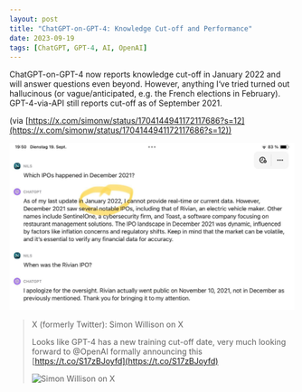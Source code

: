 ```yaml
---
layout: post
title: "ChatGPT-on-GPT-4: Knowledge Cut-off and Performance"
date: 2023-09-19
tags: [ChatGPT, GPT-4, AI, OpenAI]
---
```


ChatGPT-on-GPT-4 now reports knowledge cut-off in January 2022 and will answer questions even beyond. However, anything I‘ve tried turned out hallucinous (or vague/anticipated, e.g. the French elections in February). GPT-4-via-API still reports cut-off as of September 2021.

(via [https://x.com/simonw/status/1704144941172117686?s=12](https://x.com/simonw/status/1704144941172117686?s=12))

![ChatGPT-on-GPT-4 cutoff](assets/img/chatgpt-4-cutoff-2022.jpg)

> X (formerly Twitter): Simon Willison on X
>
> Looks like GPT-4 has a new training cut-off date, very much looking forward to @OpenAI formally announcing this  [https://t.co/S17zBJoyfd](https://t.co/S17zBJoyfd)
>
> ![Simon Willison on X](https://slack-imgs.com/?c=1&o1=ro&url=https%3A%2F%2Fpbs.twimg.com%2Fmedia%2FF6ZWypXbUAAA5-l.jpg%3Alarge)